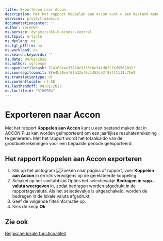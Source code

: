 ```yaml
---
title: Exporteren naar Accon
description: Met het rapport Koppelen aan Accon kunt u een bestand maken dat in ACCON Plus kan worden geïmporteerd om een jaarlijkse resultatenrekening te genereren.
services: project-madeira
documentationcenter: ''
author: SorenGP
ms.service: dynamics365-business-central
ms.topic: article
ms.devlang: na
ms.tgt_pltfrm: na
ms.workload: na
ms.search.keywords: ''
ms.date: 04/01/2020
ms.author: sgroespe
ms.openlocfilehash: 714169c4e37870e5115f0a541d63216d5567032f
ms.sourcegitcommit: 88e4b30eaf6fa32af0c1452ce2f85ff1111c75e2
ms.translationtype: HT
ms.contentlocale: nl-BE
ms.lasthandoff: 04/01/2020
ms.locfileid: "3180904"
---
```

# <a name="export-to-accon"></a>Exporteren naar Accon
Met het rapport **Koppelen aan Accon** kunt u een bestand maken dat in ACCON Plus kan worden geïmporteerd om een jaarlijkse resultatenrekening te genereren. Met het rapport wordt het totaalsaldo van de grootboekrekeningen voor een bepaalde periode geëxporteerd.  

## <a name="to-export-the-link-to-accon-report"></a>Het rapport Koppelen aan Accon exporteren  
1.  Klik op het pictogram ![Zoeken naar pagina of rapport](../../media/ui-search/search_small.png "Het pictogram Zoeken naar pagina of rapport"), voer **Koppelen aan Accon** in en klik vervolgens op de gerelateerde koppeling.  
2.  Schakel op het sneltabblad Opties het selectievakje **Bedragen in rapp.-valuta weergeven** in, zodat bedragen worden afgedrukt in de rapportagevaluta. Als het selectievakje is uitgeschakeld, worden de bedragen in de lokale valuta afgedrukt.  
3.  Geef de volgende filterinformatie op.  
4.  Kies de knop **Ok**.  

## <a name="see-also"></a>Zie ook  
 [Belgische lokale functionaliteit](belgium-local-functionality.md)
